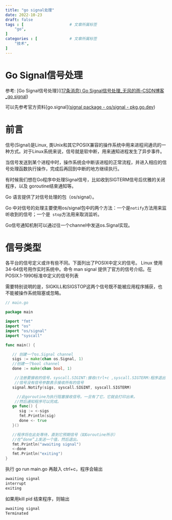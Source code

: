 ```yaml
---
title: "go signal处理"
date: 2022-10-23
draft: false
tags : [                    # 文章所属标签
    "go",
]
categories : [              # 文章所属标签
    "技术",
]
---
```



# Go Signal信号处理

参考: [Go Signal信号处理]([(17条消息) Go Signal信号处理_无风的雨-CSDN博客_go signal](https://blog.csdn.net/guyan0319/article/details/90240731))

可以先参考官方资料[go.signal]([signal package - os/signal - pkg.go.dev](https://pkg.go.dev/os/signal))

# 前言
信号(Signal)是Linux, 类Unix和其它POSIX兼容的操作系统中用来进程间通讯的一种方式。对于Linux系统来说，信号就是软中断，用来通知进程发生了异步事件。

当信号发送到某个进程中时，操作系统会中断该进程的正常流程，并进入相应的信号处理函数执行操作，完成后再回到中断的地方继续执行。

有时候我们想在Go程序中处理Signal信号，比如收到SIGTERM信号后优雅的关闭程序，以及 goroutine结束通知等。

Go 语言提供了对信号处理的包（os/signal）。

Go 中对信号的处理主要使用os/signal包中的两个方法：一个是`notify`方法用来监听收到的信号；一个是` stop`方法用来取消监听。

Go信号通知机制可以通过往一个channel中发送os.Signal实现。
# 信号类型

各平台的信号定义或许有些不同。下面列出了POSIX中定义的信号。
Linux 使用34-64信号用作实时系统中。命令 man signal 提供了官方的信号介绍。在POSIX.1-1990标准中定义的信号列表

需要特别说明的是，SIGKILL和SIGSTOP这两个信号既不能被应用程序捕获，也不能被操作系统阻塞或忽略。
```go
// main.go

package main

import "fmt"
import "os"
import "os/signal"
import "syscall"

func main() {

   // 创建一个os.Signal channel
   sigs := make(chan os.Signal, 1)
   //创建一个bool channel
   done := make(chan bool, 1)

	//注册要接收的信号，syscall.SIGINT:接收ctrl+c ,syscall.SIGTERM:程序退出
	//信号没有信号参数表示接收所有的信号
   signal.Notify(sigs, syscall.SIGINT, syscall.SIGTERM)

     //此goroutine为执行阻塞接收信号。一旦有了它，它就会打印出来。
    //然后通知程序可以完成。
   go func() {
      sig := <-sigs
      fmt.Println(sig)
      done <- true
   }()

   //程序将在此处等待，直到它预期信号（如Goroutine所示）
   //在“done”上发送一个值，然后退出。
   fmt.Println("awaiting signal")
   <-done
   fmt.Println("exiting")
}
```

执行 go run main.go 再敲入 ctrl+c，程序会输出

```bash
awaiting signal
interrupt  
exiting
```

如果用kill pid 结束程序，则输出

```bash
awaiting signal  
Terminated
```
